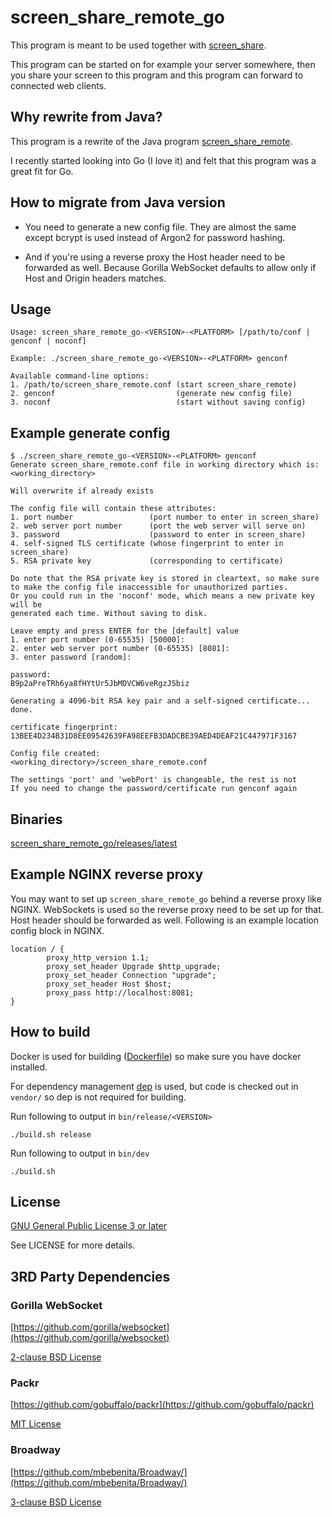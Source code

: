 # screen_share_remote_go
This program is meant to be used together with [screen_share](https://github.com/rootkiwi/screen_share/).

This program can be started on for example your server somewhere, then you share your screen to this program
and this program can forward to connected web clients.

## Why rewrite from Java?
This program is a rewrite of the Java program [screen_share_remote](https://github.com/rootkiwi/screen_share_remote/).

I recently started looking into Go (I love it) and felt that this program was a great fit for Go.

## How to migrate from Java version
* You need to generate a new config file. They are almost the same except bcrypt is used instead of Argon2 for
password hashing.

* And if you're using a reverse proxy the Host header need to be forwarded as well. Because Gorilla WebSocket defaults
to allow only if Host and Origin headers matches.

## Usage
```
Usage: screen_share_remote_go-<VERSION>-<PLATFORM> [/path/to/conf | genconf | noconf]

Example: ./screen_share_remote_go-<VERSION>-<PLATFORM> genconf

Available command-line options:
1. /path/to/screen_share_remote.conf (start screen_share_remote)
2. genconf                           (generate new config file)
3. noconf                            (start without saving config)
```

## Example generate config
```
$ ./screen_share_remote_go-<VERSION>-<PLATFORM> genconf
Generate screen_share_remote.conf file in working directory which is:
<working_directory>

Will overwrite if already exists

The config file will contain these attributes:
1. port number                 (port number to enter in screen_share)
2. web server port number      (port the web server will serve on)
3. password                    (password to enter in screen_share)
4. self-signed TLS certificate (whose fingerprint to enter in screen_share)
5. RSA private key             (corresponding to certificate)

Do note that the RSA private key is stored in cleartext, so make sure
to make the config file inaccessible for unauthorized parties.
Or you could run in the 'noconf' mode, which means a new private key will be
generated each time. Without saving to disk.

Leave empty and press ENTER for the [default] value
1. enter port number (0-65535) [50000]: 
2. enter web server port number (0-65535) [8081]: 
3. enter password [random]: 

password:
B9p2aPreTRh6ya8fHYtUr5JbMDVCW6veRgzJSbiz

Generating a 4096-bit RSA key pair and a self-signed certificate... done.

certificate fingerprint:
13BEE4D234B31D8EE09542639FA98EEFB3DADCBE39AED4DEAF21C447971F3167

Config file created:
<working_directory>/screen_share_remote.conf

The settings 'port' and 'webPort' is changeable, the rest is not
If you need to change the password/certificate run genconf again
```

## Binaries
[screen_share_remote_go/releases/latest](https://github.com/rootkiwi/screen_share_remote_go/releases/latest)

## Example NGINX reverse proxy
You may want to set up `screen_share_remote_go` behind a reverse proxy like NGINX.
WebSockets is used so the reverse proxy need to be set up for that. Host header should be forwarded as well.
Following is an example location config block in NGINX.
```
location / {
        proxy_http_version 1.1;
        proxy_set_header Upgrade $http_upgrade;
        proxy_set_header Connection "upgrade";
        proxy_set_header Host $host;
        proxy_pass http://localhost:8081;
}
```

## How to build
Docker is used for building ([Dockerfile](https://github.com/rootkiwi/screen_share_remote_go/blob/master/Dockerfile))
so make sure you have docker installed.

For dependency management [dep](https://github.com/golang/dep) is used, but code is checked out in `vendor/` so dep is
not required for building.

Run following to output in `bin/release/<VERSION>`
```
./build.sh release
```

Run following to output in `bin/dev`
```
./build.sh
```

## License
[GNU General Public License 3 or later](https://www.gnu.org/licenses/gpl-3.0.html)

See LICENSE for more details.

## 3RD Party Dependencies

### Gorilla WebSocket

[https://github.com/gorilla/websocket](https://github.com/gorilla/websocket)

[2-clause BSD License](https://github.com/gorilla/websocket/blob/master/LICENSE)


### Packr

[https://github.com/gobuffalo/packr](https://github.com/gobuffalo/packr)

[MIT License](https://github.com/gobuffalo/packr/blob/master/LICENSE.txt)


### Broadway

[https://github.com/mbebenita/Broadway/](https://github.com/mbebenita/Broadway/)

[3-clause BSD License](https://github.com/mbebenita/Broadway/blob/master/LICENSE)
